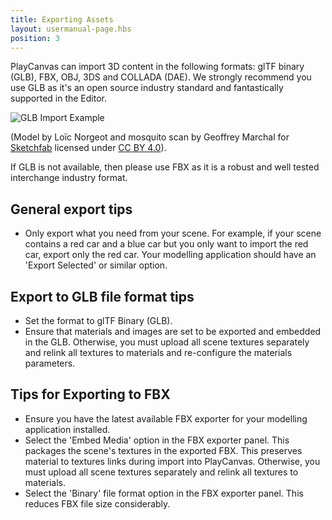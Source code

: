 ```yaml
---
title: Exporting Assets
layout: usermanual-page.hbs
position: 3
---
```


PlayCanvas can import 3D content in the following formats: glTF binary (GLB), FBX, OBJ, 3DS and COLLADA (DAE). We strongly recommend you use GLB as it's an open source industry standard and fantastically supported in the Editor.

![GLB Import Example][glb-import-gif]

(Model by Loïc Norgeot and mosquito scan by Geoffrey Marchal for [Sketchfab][mosquito] licensed under [CC BY 4.0][cc-40]).

If GLB is not available, then please use FBX as it is a robust and well tested interchange industry format.

## General export tips

* Only export what you need from your scene. For example, if your scene contains a red car and a blue car but you only want to import the red car, export only the red car. Your modelling application should have an 'Export Selected' or similar option.

## Export to GLB file format tips

* Set the format to glTF Binary (GLB).
* Ensure that materials and images are set to be exported and embedded in the GLB. Otherwise, you must upload all scene textures separately and relink all textures to materials and re-configure the materials parameters.

## Tips for Exporting to FBX

* Ensure you have the latest available FBX exporter for your modelling application installed.
* Select the 'Embed Media' option in the FBX exporter panel. This packages the scene's textures in the exported FBX. This preserves material to textures links during import into PlayCanvas. Otherwise, you must upload all scene textures separately and relink all textures to materials.
* Select the 'Binary' file format option in the FBX exporter panel. This reduces FBX file size considerably.

[glb-import-gif]: /images/user-manual/assets/models/building/glb-import.gif
[cc-40]: https://creativecommons.org/licenses/by/4.0/
[mosquito]: https://sketchfab.com/3d-models/
